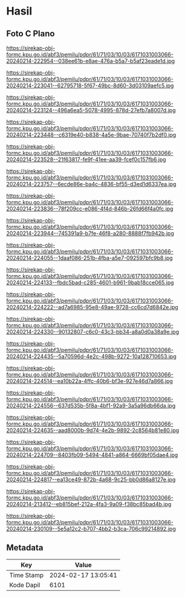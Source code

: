 # Hasil

## Foto C Plano

https://sirekap-obj-formc.kpu.go.id/abf3/pemilu/pdpr/61/71/03/10/03/6171031003066-20240214-222954--038ee61b-e8ae-476a-b5a7-b5af23eade1d.jpg

https://sirekap-obj-formc.kpu.go.id/abf3/pemilu/pdpr/61/71/03/10/03/6171031003066-20240214-223041--62795718-5f67-49bc-8d60-3d03109aefc5.jpg

https://sirekap-obj-formc.kpu.go.id/abf3/pemilu/pdpr/61/71/03/10/03/6171031003066-20240214-223124--496a6ea5-5078-4995-878d-27efb7a8007d.jpg

https://sirekap-obj-formc.kpu.go.id/abf3/pemilu/pdpr/61/71/03/10/03/6171031003066-20240214-223448--c6319e40-b838-4a5e-9bae-70740f7b2df0.jpg

https://sirekap-obj-formc.kpu.go.id/abf3/pemilu/pdpr/61/71/03/10/03/6171031003066-20240214-223528--21f63817-fe9f-41ee-aa39-fcef0c157fb6.jpg

https://sirekap-obj-formc.kpu.go.id/abf3/pemilu/pdpr/61/71/03/10/03/6171031003066-20240214-223757--6ecde86e-ba4c-4836-bf55-d3ed1d6337ea.jpg

https://sirekap-obj-formc.kpu.go.id/abf3/pemilu/pdpr/61/71/03/10/03/6171031003066-20240214-223836--78f209cc-e086-4f4d-846b-26fd66f4a0fc.jpg

https://sirekap-obj-formc.kpu.go.id/abf3/pemilu/pdpr/61/71/03/10/03/6171031003066-20240214-223944--745391a9-b7fe-46f8-a280-8888f7fb942b.jpg

https://sirekap-obj-formc.kpu.go.id/abf3/pemilu/pdpr/61/71/03/10/03/6171031003066-20240214-224055--1daaf086-251b-4fba-a5e7-092597bfc9b8.jpg

https://sirekap-obj-formc.kpu.go.id/abf3/pemilu/pdpr/61/71/03/10/03/6171031003066-20240214-224133--fbdc5bad-c285-4601-b961-9bab18cce065.jpg

https://sirekap-obj-formc.kpu.go.id/abf3/pemilu/pdpr/61/71/03/10/03/6171031003066-20240214-224222--ad7a6985-95e8-49ae-9728-cc6cd7d6842e.jpg

https://sirekap-obj-formc.kpu.go.id/abf3/pemilu/pdpr/61/71/03/10/03/6171031003066-20240214-224330--90132807-c6c0-43c3-bb34-a8a0d0a38a9e.jpg

https://sirekap-obj-formc.kpu.go.id/abf3/pemilu/pdpr/61/71/03/10/03/6171031003066-20240214-224435--5a70596d-4e2c-498b-9272-10a128710653.jpg

https://sirekap-obj-formc.kpu.go.id/abf3/pemilu/pdpr/61/71/03/10/03/6171031003066-20240214-224514--ea10b22a-4ffc-40b6-bf3e-927e46d7a866.jpg

https://sirekap-obj-formc.kpu.go.id/abf3/pemilu/pdpr/61/71/03/10/03/6171031003066-20240214-224556--637d535b-5f8a-4bf1-92a9-3a5a96db66da.jpg

https://sirekap-obj-formc.kpu.go.id/abf3/pemilu/pdpr/61/71/03/10/03/6171031003066-20240214-224635--aad8000b-9d74-4e2b-9892-2c8564b81e80.jpg

https://sirekap-obj-formc.kpu.go.id/abf3/pemilu/pdpr/61/71/03/10/03/6171031003066-20240214-224709--8403fb09-5494-4841-a864-6669bf05dae4.jpg

https://sirekap-obj-formc.kpu.go.id/abf3/pemilu/pdpr/61/71/03/10/03/6171031003066-20240214-224817--ea13ce49-872b-4a68-9c25-bb0d86a8127e.jpg

https://sirekap-obj-formc.kpu.go.id/abf3/pemilu/pdpr/61/71/03/10/03/6171031003066-20240214-213412--eb815bef-212a-4fa3-9a09-f38bc85bad4b.jpg

https://sirekap-obj-formc.kpu.go.id/abf3/pemilu/pdpr/61/71/03/10/03/6171031003066-20240214-230109--5e5a12c2-b707-4bb2-b3ca-706c99214892.jpg


## Metadata

| Key        | Value               |
| ---------- | ------------------- |
| Time Stamp | 2024-02-17 13:05:41 |
| Kode Dapil | 6101                |



